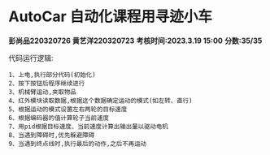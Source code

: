 # AutoCar 自动化课程用寻迹小车

**彭尚品220320726 黄艺洋220320723**
**考核时间:2023.3.19 15:00**
**分数:35/35**

代码运行逻辑:

```
1、上电,执行部分代码(初始化)
2、按下按钮后程序继续进行
3、机械臂运动,夹取物品
4、红外模块读取数据,根据这个数据确定运动的模式(如左转、直行)
5、根据运动的模式设置左右两轮的目标速度
6、根据编码器的值计算轮子当前速度
7、用pid根据目标速度、当前速度计算出输出量以驱动电机
8、当遇到障碍时,优先躲避障碍
9、当遇到终点线时,执行最后的动作,之后不再运动
```

